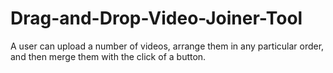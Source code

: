 # Drag-and-Drop-Video-Joiner-Tool
A user can upload a number of videos, arrange them in any particular order, and then merge them with the click of a button.
